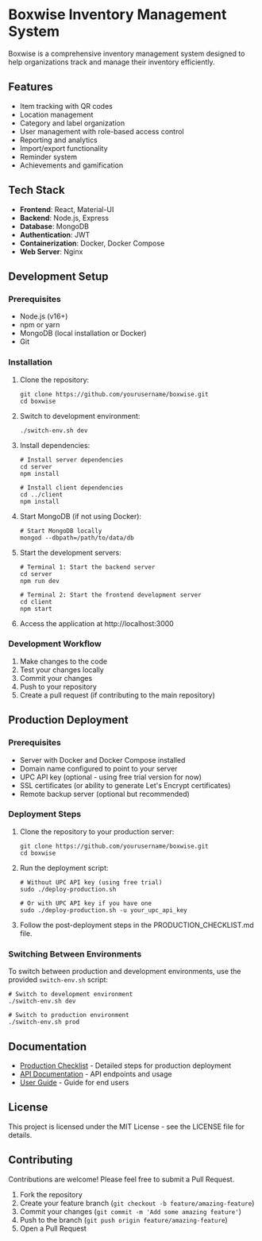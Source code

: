 # Boxwise Inventory Management System

Boxwise is a comprehensive inventory management system designed to help organizations track and manage their inventory efficiently.

## Features

- Item tracking with QR codes
- Location management
- Category and label organization
- User management with role-based access control
- Reporting and analytics
- Import/export functionality
- Reminder system
- Achievements and gamification

## Tech Stack

- **Frontend**: React, Material-UI
- **Backend**: Node.js, Express
- **Database**: MongoDB
- **Authentication**: JWT
- **Containerization**: Docker, Docker Compose
- **Web Server**: Nginx

## Development Setup

### Prerequisites

- Node.js (v16+)
- npm or yarn
- MongoDB (local installation or Docker)
- Git

### Installation

1. Clone the repository:
   ```
   git clone https://github.com/yourusername/boxwise.git
   cd boxwise
   ```

2. Switch to development environment:
   ```
   ./switch-env.sh dev
   ```

3. Install dependencies:
   ```
   # Install server dependencies
   cd server
   npm install
   
   # Install client dependencies
   cd ../client
   npm install
   ```

4. Start MongoDB (if not using Docker):
   ```
   # Start MongoDB locally
   mongod --dbpath=/path/to/data/db
   ```

5. Start the development servers:
   ```
   # Terminal 1: Start the backend server
   cd server
   npm run dev
   
   # Terminal 2: Start the frontend development server
   cd client
   npm start
   ```

6. Access the application at http://localhost:3000

### Development Workflow

1. Make changes to the code
2. Test your changes locally
3. Commit your changes
4. Push to your repository
5. Create a pull request (if contributing to the main repository)

## Production Deployment

### Prerequisites

- Server with Docker and Docker Compose installed
- Domain name configured to point to your server
- UPC API key (optional - using free trial version for now)
- SSL certificates (or ability to generate Let's Encrypt certificates)
- Remote backup server (optional but recommended)

### Deployment Steps

1. Clone the repository to your production server:
   ```
   git clone https://github.com/yourusername/boxwise.git
   cd boxwise
   ```

2. Run the deployment script:
   ```
   # Without UPC API key (using free trial)
   sudo ./deploy-production.sh
   
   # Or with UPC API key if you have one
   sudo ./deploy-production.sh -u your_upc_api_key
   ```

3. Follow the post-deployment steps in the PRODUCTION_CHECKLIST.md file.

### Switching Between Environments

To switch between production and development environments, use the provided `switch-env.sh` script:

```
# Switch to development environment
./switch-env.sh dev

# Switch to production environment
./switch-env.sh prod
```

## Documentation

- [Production Checklist](./PRODUCTION_CHECKLIST.md) - Detailed steps for production deployment
- [API Documentation](./server/API.md) - API endpoints and usage
- [User Guide](./docs/USER_GUIDE.md) - Guide for end users

## License

This project is licensed under the MIT License - see the LICENSE file for details.

## Contributing

Contributions are welcome! Please feel free to submit a Pull Request.

1. Fork the repository
2. Create your feature branch (`git checkout -b feature/amazing-feature`)
3. Commit your changes (`git commit -m 'Add some amazing feature'`)
4. Push to the branch (`git push origin feature/amazing-feature`)
5. Open a Pull Request
